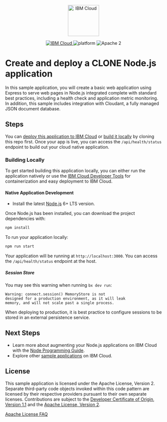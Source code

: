 <p align="center">
    <a href="http://kitura.io/">
        <img src="https://landscape.cncf.io/logos/ibm-cloud-kcsp.svg" height="100" alt="IBM Cloud">
    </a>
</p>


<p align="center">
    <a href="https://cloud.ibm.com">
    <img src="https://img.shields.io/badge/IBM%20Cloud-powered-blue.svg" alt="IBM Cloud">
    </a>
    <img src="https://img.shields.io/badge/platform-node-lightgrey.svg?style=flat" alt="platform">
    <img src="https://img.shields.io/badge/license-Apache2-blue.svg?style=flat" alt="Apache 2">
</p>


# Create and deploy a CLONE Node.js application

In this sample application, you will create a basic web application using Express to serve web pages in Node.js integrated complete with standard best practices, including a health check and application metric monitoring. In addition, this sample includes integration with Cloudant, a fully managed JSON document database.


## Steps

You can [deploy this application to IBM Cloud](https://cloud.ibm.com/developer/appservice/create-app?navMode=starterkits) or [build it locally](#building-locally) by cloning this repo first.  Once your app is live, you can access the `/api/health/status` endpoint to build out your cloud native application.


### Building Locally

To get started building this application locally, you can either run the application natively or use the [IBM Cloud Developer Tools](https://cloud.ibm.com/docs/cli?topic=cloud-cli-getting-started) for containerization and easy deployment to IBM Cloud.

#### Native Application Development

- Install the latest [Node.js](https://nodejs.org/en/download/) 6+ LTS version.

Once Node.js has been installed, you can download the project dependencies with:

```bash
npm install
```

To run your application locally:

```bash
npm run start
```

Your application will be running at `http://localhost:3000`.  You can access the `/api/health/status` endpoint at the host.

<!--#### IBM Cloud Developer Tools

Install [IBM Cloud Developer Tools](https://cloud.ibm.com/docs/cli/index.html#overview) on your machine by using the following installation command: `curl -sL https://ibm.biz/idt-installer | bash`.

Your application will be compiled with Docker containers. To compile and run your app, run:

```bash
ibmcloud dev build
ibmcloud dev run
```

This will launch your application locally.  When you are ready to deploy to IBM Cloud on CloudFoundry or Kubernetes, run one of the commands below:

```bash
ibmcloud dev deploy -t buildpack
ibmcloud dev deploy -t container
```

You can build and debug your app locally with:

```bash
ibmcloud dev build --debug
ibmcloud dev debug
```-->

##### Session Store
You may see this warning when running `bx dev run`:
```
Warning: connect.session() MemoryStore is not
designed for a production environment, as it will leak
memory, and will not scale past a single process.
```
When deploying to production, it is best practice to configure sessions to be stored in an external persistence service.

## Next Steps
* Learn more about augmenting your Node.js applications on IBM Cloud with the [Node Programming Guide](https://cloud.ibm.com/docs/node).
* Explore other [sample applications](https://cloud.ibm.com/developer/appservice/starter-kits) on IBM Cloud.

## License

This sample application is licensed under the Apache License, Version 2. Separate third-party code objects invoked within this code pattern are licensed by their respective providers pursuant to their own separate licenses. Contributions are subject to the [Developer Certificate of Origin, Version 1.1](https://developercertificate.org/) and the [Apache License, Version 2](https://www.apache.org/licenses/LICENSE-2.0.txt).

[Apache License FAQ](https://www.apache.org/foundation/license-faq.html#WhatDoesItMEAN)